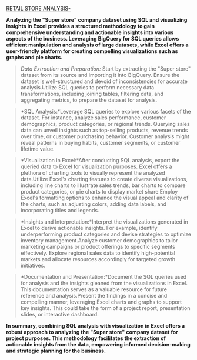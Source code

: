 [RETAIL STORE ANALYSIS- ](https://drive.google.com/file/d/17cUW6E8OHbk1udze08qmBBIXaKJiJfYN/view?usp=share_link)


**Analyzing the "Super store" company dataset using SQL and visualizing insights in Excel provides a structured methodology to gain comprehensive understanding and actionable insights into various aspects of the business. Leveraging BigQuery for SQL queries allows efficient manipulation and analysis of large datasets, while Excel offers a user-friendly platform for creating compelling visualizations such as graphs and pie charts.**

> *Data Extraction and Preparation:* Start by extracting the "Super store" dataset from its source and importing it into BigQuery. Ensure the dataset is well-structured and devoid of inconsistencies for accurate analysis.Utilize SQL queries to perform necessary data transformations, including joining tables, filtering data, and aggregating metrics, to prepare the dataset for analysis.


> *SQL Analysis:*Leverage SQL queries to explore various facets of the dataset. For instance, analyze sales performance, customer demographics, product categories, or regional trends.
Querying sales data can unveil insights such as top-selling products, revenue trends over time, or customer purchasing behavior. Customer analysis might reveal patterns in buying habits, customer segments, or customer lifetime value.


> *Visualization in Excel:*After conducting SQL analysis, export the queried data to Excel for visualization purposes. Excel offers a plethora of charting tools to visually represent the analyzed data.Utilize Excel's charting features to create diverse visualizations, including line charts to illustrate sales trends, bar charts to compare product categories, or pie charts to display market share.Employ Excel's formatting options to enhance the visual appeal and clarity of the charts, such as adjusting colors, adding data labels, and incorporating titles and legends.


> *Insights and Interpretation:*Interpret the visualizations generated in Excel to derive actionable insights. For example, identify underperforming product categories and devise strategies to optimize inventory management.Analyze customer demographics to tailor marketing campaigns or product offerings to specific segments effectively.
Explore regional sales data to identify high-potential markets and allocate resources accordingly for targeted growth initiatives.


> *Documentation and Presentation:*Document the SQL queries used for analysis and the insights gleaned from the visualizations in Excel. This documentation serves as a valuable resource for future reference and analysis.Present the findings in a concise and compelling manner, leveraging Excel charts and graphs to support key insights. This could take the form of a project report, presentation slides, or interactive dashboard.


**In summary, combining SQL analysis with visualization in Excel offers a robust approach to analyzing the "Super store" company dataset for project purposes. This methodology facilitates the extraction of actionable insights from the data, empowering informed decision-making and strategic planning for the business.**

